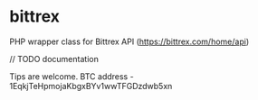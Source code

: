bittrex
=======

PHP wrapper class for Bittrex API (https://bittrex.com/home/api)

// TODO documentation






Tips are welcome.
BTC address - 1EqkjTeHpmojaKbgxBYv1wwTFGDzdwb5xn
